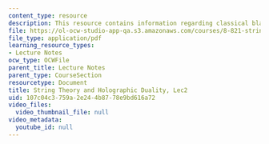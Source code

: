 ```yaml
---
content_type: resource
description: This resource contains information regarding classical black hole geometry.
file: https://ol-ocw-studio-app-qa.s3.amazonaws.com/courses/8-821-string-theory-and-holographic-duality-fall-2014/107c04c3759a2e244b8778e9bd616a72_MIT8_821S15_Lec2.pdf
file_type: application/pdf
learning_resource_types:
- Lecture Notes
ocw_type: OCWFile
parent_title: Lecture Notes
parent_type: CourseSection
resourcetype: Document
title: String Theory and Holographic Duality, Lec2
uid: 107c04c3-759a-2e24-4b87-78e9bd616a72
video_files:
  video_thumbnail_file: null
video_metadata:
  youtube_id: null
---
```

